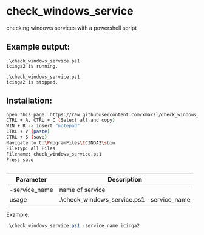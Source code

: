 # check_windows_service
checking windows services with a powershell script

## Example output:
```
.\check_windows_service.ps1
icinga2 is running.
```
```
.\check_windows_service.ps1
icinga2 is stopped.
```


## Installation:
```sh
open this page: https://raw.githubusercontent.com/xmarzl/check_windows_service/main/check_windows_service.ps1
CTRL + A, CTRL + C (Select all and copy)
WIN + R -> insert "notepad"
CTRL + V (paste)
CTRL + S (save)
Navigate to C:\ProgramFiles\ICINGA2\sbin
Filetyp: All Files
Filename: check_windows_service.ps1
Press save
```
## 

| Parameter         | Description                 |
| ----------------- | --------------------------- |
| -service_name     | name of service             |
| usage | .\check_windows_service.ps1 -service_name <servicename> |

Example:
```powershell
.\check_windows_service.ps1 -service_name icinga2
```
